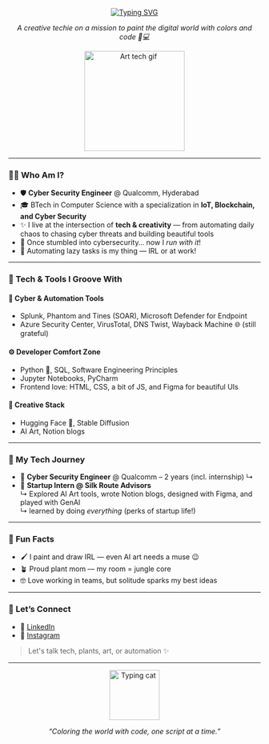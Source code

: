 <p align="center">
  <a href="https://git.io/typing-svg">
    <img src="https://readme-typing-svg.demolab.com?font=Fira+Code&weight=900&size=29&pause=1000&color=C52008&width=435&lines=Hey+there,+I'm+Shriya!" alt="Typing SVG" />
  </a>
</p>
<p align="center">
  <i>A creative techie on a mission to paint the digital world with colors and code 🎨💻</i>
</p>

<p align="center">
  <img src="https://media.giphy.com/media/3o7aD2saalBwwftBIY/giphy.gif" width="200" alt="Art tech gif" />
</p>

---

### 👩‍💻 Who Am I?

- 🛡️ **Cyber Security Engineer** @ Qualcomm, Hyderabad  
- 🎓 BTech in Computer Science with a specialization in **IoT, Blockchain, and Cyber Security**
- ✨ I live at the intersection of **tech & creativity** — from automating daily chaos to chasing cyber threats and building beautiful tools
- 🔁 Once stumbled into cybersecurity… now I *run with it*!  
- 🤖 Automating lazy tasks is my thing — IRL or at work!

---

### 🧰 Tech & Tools I Groove With

#### 🔐 Cyber & Automation Tools
- Splunk, Phantom and Tines (SOAR), Microsoft Defender for Endpoint  
- Azure Security Center, VirusTotal, DNS Twist, Wayback Machine 🌐 (still grateful)

#### ⚙️ Developer Comfort Zone
- Python 🐍, SQL, Software Engineering Principles  
- Jupyter Notebooks, PyCharm  
- Frontend love: HTML, CSS, a bit of JS, and Figma for beautiful UIs

#### 🎨 Creative Stack
- Hugging Face 🤗, Stable Diffusion  
- AI Art, Notion blogs

---

### 💼 My Tech Journey

- 💼 **Cyber Security Engineer** @ Qualcomm – 2 years (incl. internship)
  ↳
- 🚀 **Startup Intern @ Silk Route Advisors**  
  ↳ Explored AI Art tools, wrote Notion blogs, designed with Figma, and played with GenAI  
  ↳ learned by doing *everything* (perks of startup life!)

---

### 🎨 Fun Facts

- 🖌️ I paint and draw IRL — even AI art needs a muse 😉  
- 🪴 Proud plant mom — my room = jungle core
- 🤓 Love working in teams, but solitude sparks my best ideas

---

### 🤝 Let’s Connect

- 💼 [LinkedIn](https://www.linkedin.com/in/shriya-bandi/)
- 📸 [Instagram](https://www.instagram.com/shriyabandi/)

> Let's talk tech, plants, art, or automation ✨

---

<p align="center">
  <img src="https://media.giphy.com/media/QssGEmpkyEOhBCb7e1/giphy.gif" width="100" alt="Typing cat">
</p>
<p align="center">
  <i>“Coloring the world with code, one script at a time.”</i>
</p>

